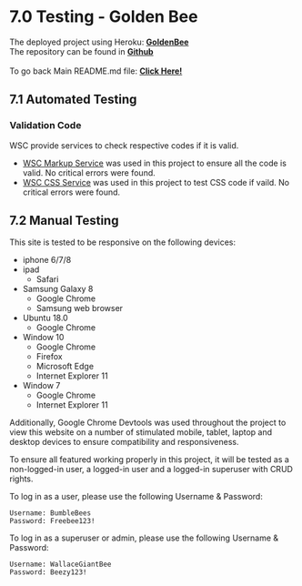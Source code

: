# 7.0 Testing - Golden Bee
The deployed project using Heroku: **[GoldenBee](https://golden-bee-honey.herokuapp.com/)**  
The repository can be found in **[Github](https://github.com/YiShengLee/Golden-Bee-Shop)**  
<br>
To go back Main README.md file: **[Click Here!](https://github.com/YiShengLee/Golden-Bee-Shop/blob/master/README.md)**

## 7.1 Automated Testing
### Validation Code
WSC provide services to check respective codes if it is valid.
- [WSC Markup Service](https://validator.w3.org/) was used in this project to ensure all the code is valid. No critical errors were found.  
- [WSC CSS Service](https://jigsaw.w3.org/css-validator/) was used in this project to test CSS code if vaild. No critical errors were found.

## 7.2 Manual Testing
This site is tested to be responsive on the following devices:
- iphone 6/7/8
- ipad
    - Safari
- Samsung Galaxy 8
    - Google Chrome
    - Samsung web browser
- Ubuntu 18.0
    - Google Chrome
- Window 10
    - Google Chrome
    - Firefox
    - Microsoft Edge
    - Internet Explorer 11
- Window 7
    - Google Chrome
    - Internet Explorer 11

Additionally, Google Chrome Devtools was used throughout the project to view this website on a number of stimulated mobile, tablet, 
laptop and desktop devices to ensure compatibility and responsiveness. 

To ensure all featured working properly in this project, it will be tested as a non-logged-in user, a logged-in user and a logged-in superuser with CRUD rights.

To log in as a user, please use the following Username & Password:
```
Username: BumbleBees
Password: Freebee123!
```

To log in as a superuser or admin, please use the following Username & Password:
```
Username: WallaceGiantBee
Password: Beezy123!
```


